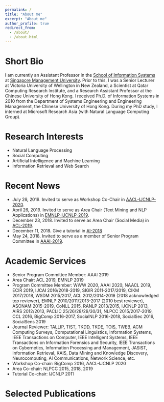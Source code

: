 ```yaml
---
permalink: /
title: "About me"
excerpt: "About me"
author_profile: true
redirect_from: 
  - /about/
  - /about.html
---
```


# Short Bio
I am currently an Assistant Professor in the [School of Information Systems](https://sis.smu.edu.sg/) at [Singapore Management University](https://www.smu.edu.sg/). Prior to this, I was a Senior Lecturer at Victoria University of Wellington in New Zealand, a Scientist at Qatar Computing Research Institute, and a Research Assistant Professor at the Chinese University of Hong Kong. I received Ph.D. of Information Systems in 2010 from the Department of Systems Engineering and Engineering Management, the Chinese University of Hong Kong. During my PhD study, I interned at Microsoft Research Asia (with Natural Language Computing Group).


# Research Interests
* Natural Language Processing
* Social Computing
* Artificial Intelligence and Machine Learning 
* Information Retrieval and Web Search


# Recent News
* July 26, 2019. Invited to serve as Workshop Co-Chair in [AACL-IJCNLP-2020](http://aacl2020.org/).
* April 26, 2019. Invited to serve as Area Chair (Text Mining and NLP Applications) in [EMNLP-IJCNLP-2019](https://www.emnlp-ijcnlp2019.org/).
* December 23, 2018. Invited to serve as Area Chair (Social Media) in [ACL-2019](http://www.acl2019.org/EN/index.xhtml).
* December 11, 2018. Give a tutorial in [AI-2018](https://ecs.victoria.ac.nz/Events/AI2018/)
* May 24, 2018. Invited to serve as a member of Senior Program Committee in [AAAI-2019](https://aaai.org/Conferences/AAAI-19/).

# Academic Services
* Senior Program Committee Member: AAAI 2019
* Area Chair: ACL 2019, EMNLP 2019
* Program Committee Member: WWW 2020, AAAI 2020, NAACL 2019, ECIR 2019, IJCAI 2016/2018-2019, SIGIR 2011-2017/2019, CIKM 2017/2018, WSDM 2015/2017, ACL 2012/2014-2019 (2018 acknowledged top reviewer), EMNLP 2010/2011/2013-2017 (2010 best reviewer), ASONAM 2015-2019, CoNLL 2015, RANLP 2013/2015, IJCNLP 2013, AIRS 2012/2013, PACLIC 25/26/28/29/30/31, NLPCC 2015/2017-2019, CCL 2016, BigComp 2016-2017, SocialNLP 2016-2018, SocialSec 2016, SocialSens 2019
* Journal Reviewer: TALLIP, TIST, TKDD, TKDE, TOIS, TWEB, ACM Computing Surveys, Computational Linguistics, Information Systems, IEEE Transactions on Computer, IEEE Intelligent Systems, IEEE Transactions on Information Forensics and Security, IEEE Transactions on Cybernetics, Information Processing and Management, JASIST, Information Retrieval, KAIS, Data Mining and Knowledge Discovery, Neurocomputing, AI Communications, Network Science, etc.
* Workshop Co-chair: BigComp 2016, AACL-IJCNLP 2020
* Area Co-chair: NLPCC 2015, 2018, 2019
* Tutorial Co-chair: IJCNLP 2011

# Selected Publications
